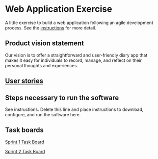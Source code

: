 # Web Application Exercise

A little exercise to build a web application following an agile development process. See the [instructions](instructions.md) for more detail.

## Product vision statement

Our vision is to offer a straightforward and user-friendly diary app that makes it easy for individuals to record, manage, and reflect on their personal thoughts and experiences.

## [User stories](https://github.com/software-students-fall2024/2-web-app-burgerflipper/issues)

## Steps necessary to run the software

See instructions. Delete this line and place instructions to download, configure, and run the software here.

## Task boards

[Sprint 1 Task Board](https://github.com/orgs/software-students-fall2024/projects/83/views/1)

[Sprint 2 Task Board](https://github.com/orgs/software-students-fall2024/projects/84/views/1)